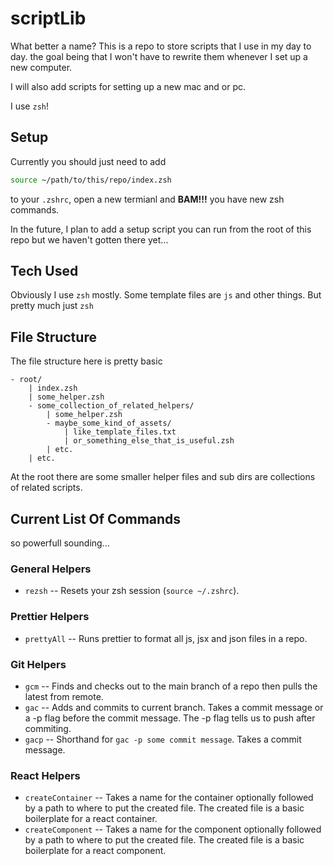 # scriptLib

What better a name? This is a repo to store scripts that I use in my day to day. the goal being that I won't have to rewrite them whenever I set up a new computer.

I will also add scripts for setting up a new mac and or pc.

I use `zsh`!

## Setup

Currently you should just need to add 
```zsh
source ~/path/to/this/repo/index.zsh
```

to your `.zshrc`, open a new termianl and **BAM!!!** you have new zsh commands.

In the future, I plan to add a setup script you can run from the root of this repo but we haven't gotten there yet...

## Tech Used
    
Obviously I use `zsh` mostly. Some template files are `js` and other things. But pretty much just `zsh`

## File Structure

The file structure here is pretty basic

```
- root/
    | index.zsh
    | some_helper.zsh
    - some_collection_of_related_helpers/
        | some_helper.zsh
        - maybe_some_kind_of_assets/
            | like_template_files.txt
            | or_something_else_that_is_useful.zsh
        | etc.
    | etc.
```

At the root there are some smaller helper files and sub dirs are collections of related scripts.

## Current List Of Commands

so powerfull sounding...

### General Helpers
- `rezsh` -- Resets your zsh session (`source ~/.zshrc`).

### Prettier Helpers
- `prettyAll` -- Runs prettier to format all js, jsx and json files in a repo.

### Git Helpers
- `gcm` -- Finds and checks out to the main branch of a repo then pulls the latest from remote.
- `gac` -- Adds and commits to current branch. Takes a commit message or a -p flag before the commit message. The -p flag tells us to push after commiting.
- `gacp` -- Shorthand for `gac -p some commit message`. Takes a commit message.

### React Helpers
- `createContainer` -- Takes a name for the container optionally followed by a path to where to put the created file. The created file is a basic boilerplate for a react container.
- `createComponent` -- Takes a name for the component optionally followed by a path to where to put the created file. The created file is a basic boilerplate for a react component.
